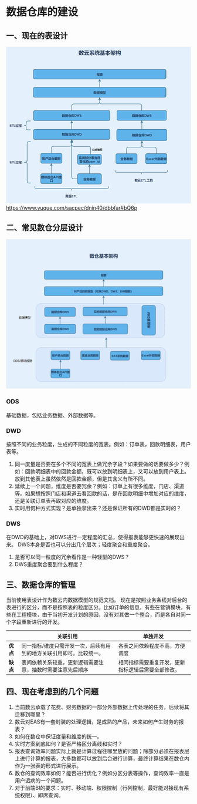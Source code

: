 
# 数据仓库的建设




## 一、现在的表设计
![数仓当前情况](./images/1624343567205.png)
https://www.yuque.com/sacpec/dnin40/dbbfar#bQ6p

## 二、常见数仓分层设计
![数仓未来架构](./images/1624343457881.png)
### ODS

基础数据，包括业务数据、外部数据等。

### DWD

按照不同的业务粒度，生成的不同粒度的宽表。例如：订单表，回款明细表，用户表等。

 1.  同一度量是否要在多个不同的宽表上做冗余字段？如果要做的话要做多少？例如：回款明细表中的回款金额，既可以放到明细表上，又可以放到用户表上。放到其他表上虽然依然是回款金额，但是其含义有所不同。
 2.  延续上一个问题，维度是否要冗余？例如：订单上有很多维度，门店、渠道等。如果想按照门店和渠道去看回款的话，是在回款明细中增加对应的维度，还是关联订单表再取对应的维度。
 3.   实时用何种方式实现？是单独拿出来？还是保证所有的DWD都是实时的？


### DWS

在DWD的基础上，对DWS进行一定程度的汇总，使得报表能够更快速的展现出来。
DWS本身是否也可以分出几个层次；轻度聚合和重度聚合。

1. 是否可以同一粒度的冗余看作是一种轻型的DWS？
2. DWS重度聚合要到什么程度？


## 三、数据仓库的管理

当前使用表设计作为数云内数据模型的规范文档。
现在是按照业务条线对后台的表进行的区分，而不是按照表的粒度区分。比如订单的信息，有些在营销模块，有些在工程模块，由于当初开发计划的原因，没有对其做一个整合，而是各自对同一个字段重新进行的开发。

|    |  关联引用   |  单独开发   | 
| --- | --- | --- | 
|  **优点**|同一指标/维度只需开发一次，后续有用到的地方关联引用即可。比较统一。|各表之间依赖程度不高，方便调度| 
| **缺点**|表间依赖关系较重，更新逻辑需要注意，抽数时需要注意先后顺序|相同指标需要重复开发，更新指标逻辑后需要全部修改。| 


## 四、现在考虑到的几个问题

 1. 当前数云承载了花费、财务数据的一部分外部数据上传处理的任务，后续将其迁移到哪里？
 2. 数云对EAS有一套封装的处理逻辑，是成熟的产品，未来如何产生财务的报表？
 3. 如何在数仓中保证度量和维度的统一。
 4. 实时方案到底如何？是否严格区分离线和实时？
 5. 报表查询效率问题实际上就是计算过程往哪里放的问题；除部分必须在报表层上进行计算的报表，大多数都可以放到后台进行计算，最终计算结果在数仓内作为一张表的形式进行展示。
 6. 数仓的查询效率如何？能否进行优化？例如分区分表等操作，查询效率一直是用户诟病的一个问题。
 7. 对于前端BI的要求：实时、移动端、权限控制（行列控制，最好能对接现有系统权限）、即席查询。

